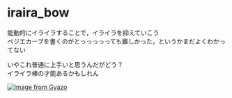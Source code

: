# iraira_bow 
能動的にイライラすることで，イライラを抑えていこう </br>
ベジエカーブを書くのがとっっっっっても難しかった，というかまだよくわかってない </br>

いやこれ普通に上手いと思うんだがどう？</br>
イライラ棒の才能あるかもしれん </br>

[![Image from Gyazo](https://i.gyazo.com/46a6635493d553a10389498a6e78d1af.png)](https://gyazo.com/46a6635493d553a10389498a6e78d1af)

